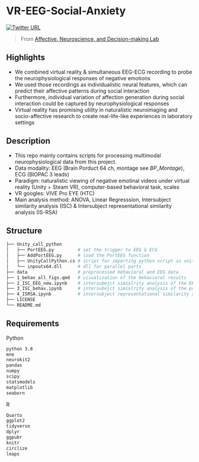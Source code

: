 # VR-EEG-Social-Anxiety
[![Twitter URL](https://img.shields.io/twitter/url?label=%40ANDlab3&style=social&url=https%3A%2F%2Ftwitter.com%2Flizhn7)](https://twitter.com/ANDlab3)

> From [Affective, Neuroscience, and Decision-making Lab](https://andlab-um.com)



## Highlights
* We combined virtual reality & simultaneous EEG-ECG recording to probe the neurophysiological responses of negative emotions
* We used those recordings as individualistic neural features, which can predict their affective patterns during social interaction
* Furthermore, individual variation of affection generation during social interaction could be captured by neurophysiological responses
* Virtual reality has promising utility in naturalistic neuroimaging and socio-affective research to create real-life-like experiences in laboratory settings


## Description
* This repo mainly contains scripts for processing multimodal neurophysiological data from this project. 
* Data modality: EEG (Brain Porduct 64 ch, montage see *BP_Montage*), ECG (BIOPAC 3 leads)
* Paradigm: naturalistic viewing of negative emotinal videos under virtual reality (Unity + Steam VR), computer-based behavioral task, scales
* VR googles: VIVE Pro EYE (HTC)
* Main analysis method: ANOVA, Linear Regresssion, Intersubject similarity analysis (ISC) & Intersubject representational similarity analysis (IS-RSA)

## Structure

```bash
├── Unity_call_python
│   ├── PortEEG.py         # set the trigger to EEG & ECG
│   ├── AddPortEEG.py      # load the PortEEG function 
│   ├── UnityCallPython.cs # script for importing python script in unity
│   └── inpoutx64.dll      # dll for parallel ports
├── data                   # preprocessed behavioral and EEG data
├── 1_behav_all_figs.qmd   # visualization of the behavioral results
├── 2_ISC_EEG_new.ipynb    # intersubejct simialrity analysis of the EEG data
├── 3_ISC_behav.ipynb      # intersubejct simialrity analysis of the preprocessed behav data
├── 4_ISRSA.ipynb          # intersubject representational similarity analysis
├── LICENSE
└── README.md
```
## Requirements

Python

```bash
python 3.8
mne
neurokit2
pandas
numpy
scipy
statsmodels
matplotlib
seaborn

```

R

```bash
Quarto
ggplot2
tidyverse
dplyr
ggpubr
knitr
circlize
leaps
```
